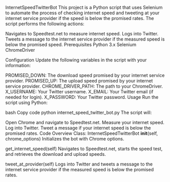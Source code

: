 InternetSpeedTwitterBot
This project is a Python script that uses Selenium to automate the process of checking internet speed and tweeting at your internet service provider if the speed is below the promised rates. The script performs the following actions:

Navigates to Speedtest.net to measure internet speed.
Logs into Twitter.
Tweets a message to the internet service provider if the measured speed is below the promised speed.
Prerequisites
Python 3.x
Selenium
ChromeDriver

Configuration
Update the following variables in the script with your information:

PROMISED_DOWN: The download speed promised by your internet service provider.
PROMISED_UP: The upload speed promised by your internet service provider.
CHROME_DRIVER_PATH: The path to your ChromeDriver.
X_USERNAME: Your Twitter username.
X_EMAIL: Your Twitter email (if needed for login).
X_PASSWORD: Your Twitter password.
Usage
Run the script using Python:

bash
Copy code
python internet_speed_twitter_bot.py
The script will:

Open Chrome and navigate to Speedtest.net.
Measure your internet speed.
Log into Twitter.
Tweet a message if your internet speed is below the promised rates.
Code Overview
Class: InternetSpeedTwitterBot
__init__(self, chrome_options)
Initializes the bot with Chrome options.

get_internet_speed(self)
Navigates to Speedtest.net, starts the speed test, and retrieves the download and upload speeds.

tweet_at_provider(self)
Logs into Twitter and tweets a message to the internet service provider if the measured speed is below the promised rates.
